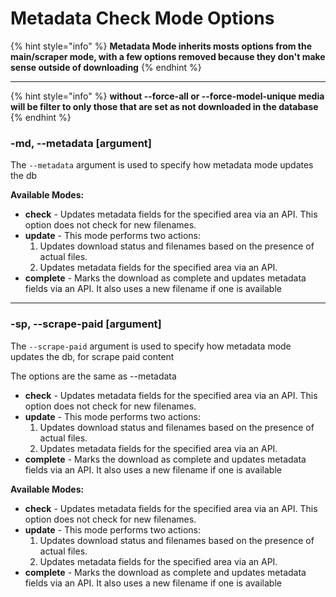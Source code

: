 # Metadata Check Mode Options

{% hint style="info" %}
**Metadata Mode inherits mosts options from the main/scraper mode, with a few options removed because they don't make sense outside of downloading**
{% endhint %}

***

{% hint style="info" %}
**without --force-all or --force-model-unique media will be filter to only those that are set as not downloaded in the database**
{% endhint %}

### -md, --metadata \[argument]

The `--metadata` argument is used to specify how metadata mode updates the db

**Available Modes:**

* **check** - Updates metadata fields for the specified area via an API. This option does not check for new filenames.
* **update** - This mode performs two actions:
  1. Updates download status and filenames based on the presence of actual files.
  2. Updates metadata fields for the specified area via an API.
* **complete** - Marks the download as complete and updates metadata fields via an API. It also uses a new filename if one is available



***

### -sp, --scrape-paid  \[argument]&#x20;

The `--scrape-paid` argument is used to specify how metadata mode updates the db, for scrape paid content

The options are the same as --metadata

* **check** - Updates metadata fields for the specified area via an API. This option does not check for new filenames.
* **update** - This mode performs two actions:
  1. Updates download status and filenames based on the presence of actual files.
  2. Updates metadata fields for the specified area via an API.
* **complete** - Marks the download as complete and updates metadata fields via an API. It also uses a new filename if one is available



**Available Modes:**

* **check** - Updates metadata fields for the specified area via an API. This option does not check for new filenames.
* **update** - This mode performs two actions:
  1. Updates download status and filenames based on the presence of actual files.
  2. Updates metadata fields for the specified area via an API.
* **complete** - Marks the download as complete and updates metadata fields via an API. It also uses a new filename if one is available



